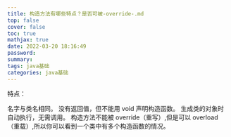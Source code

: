 ```yaml
---
title: 构造方法有哪些特点？是否可被-override-.md
top: false
cover: false
toc: true
mathjax: true
date: 2022-03-20 18:16:49
password:
summary:
tags: java基础
categories: java基础
---
```

特点：

名字与类名相同。
没有返回值，但不能用 void 声明构造函数。
生成类的对象时自动执行，无需调用。
构造方法不能被 override（重写）,但是可以 overload（重载）,所以你可以看到一个类中有多个构造函数的情况。
